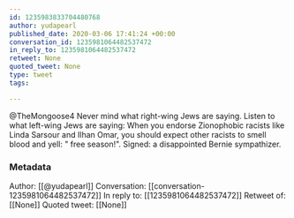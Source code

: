 ```yaml
---
id: 1235983833704480768
author: yudapearl
published_date: 2020-03-06 17:41:24 +00:00
conversation_id: 1235981064482537472
in_reply_to: 1235981064482537472
retweet: None
quoted_tweet: None
type: tweet
tags:

---
```


@TheMongoose4 Never mind what right-wing Jews are saying. Listen to what left-wing Jews are saying: When you endorse Zionophobic racists like Linda Sarsour and Ilhan Omar, you should expect other racists to smell blood and yell: " free season!".
Signed: a disappointed Bernie sympathizer.

### Metadata

Author: [[@yudapearl]]
Conversation: [[conversation-1235981064482537472]]
In reply to: [[1235981064482537472]]
Retweet of: [[None]]
Quoted tweet: [[None]]
